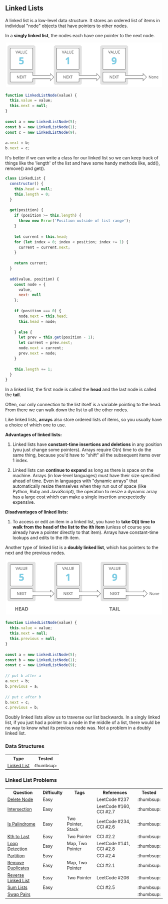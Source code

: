 
## Linked Lists

A linked list is a low-level data structure. It stores an ordered list of items in individual "node" objects that have pointers to other nodes.

In a **singly linked list**, the nodes each have one pointer to the next node.

<p align="center">
<img src="images/singly_linked_list.png" width="500" />
</p>

```javascript
function LinkedListNode(value) {
  this.value = value;
  this.next = null;
}

const a = new LinkedListNode(5);
const b = new LinkedListNode(1);
const c = new LinkedListNode(9);

a.next = b;
b.next = c;
```

It's better if we can write a class for our linked list so we can keep track of things like the 'length' of the list and have some handy methods like, add(), remove() and get().

```javascript
class LinkedList {
  constructor() {
    this.head = null;
    this.length = 0;
  }

  get(position) {
    if (position >= this.length) {
      throw new Error('Position outside of list range');
    }

    let current = this.head;
    for (let index = 0; index < position; index += 1) {
      current = current.next;
    }

    return current;
  }

  add(value, position) {
    const node = {
      value,
      next: null
    };

    if (position === 0) {
      node.next = this.head;
      this.head = node;

    } else {
      let prev = this.get(position - 1);
      let current = prev.next;
      node.next = current;
      prev.next = node;
    }

    this.length += 1;
  }  
}

```

In a linked list, the first node is called the **head** and the last node is called the **tail**.

Often, our only connection to the list itself is a variable pointing to the head. From there we can walk down the list to all the other nodes.

Like linked lists, **arrays** also store ordered lists of items, so you usually have a choice of which one to use.

**Advantages of linked lists:**

1. Linked lists have **constant-time insertions and deletions** in any position (you just change some pointers). Arrays require O(n) time to do the same thing, because you'd have to "shift" all the subsequent items over 1 index.

2. Linked lists can **continue to expand** as long as there is space on the machine. Arrays (in low-level languages) must have their size specified ahead of time. Even in languages with "dynamic arrays" that automatically resize themselves when they run out of space (like Python, Ruby and JavaScript), the operation to resize a dynamic array has a large cost which can make a single insertion unexpectedly expensive.

**Disadvantages of linked lists:**

1. To access or edit an item in a linked list, you have to **take O(i) time to walk from the head of the list to the ith item** (unless of course you already have a pointer directly to that item). Arrays have constant-time lookups and edits to the ith item.

Another type of linked list is a **doubly linked list**, which has pointers to the next and the previous nodes.

<p align="center">
<img src="images/doubly_linked_list.png" width="500" />
</p>

```javascript
function LinkedListNode(value) {
  this.value = value;
  this.next = null;
  this.previous = null;
}

const a = new LinkedListNode(5);
const b = new LinkedListNode(1);
const c = new LinkedListNode(9);

// put b after a
a.next = b;
b.previous = a;

// put c after b
b.next = c;
c.previous = b;
```

Doubly linked lists allow us to traverse our list backwards. In a singly linked list, if you just had a pointer to a node in the middle of a list, there would be no way to know what its previous node was. Not a problem in a doubly linked list.

### Data Structures

<table>
  <!-- header -->
  <tr>
    <th>Type</th>
    <th>Tested</th>
  </tr>

  <!-- entries -->
  <tr>
    <td><a href="../class/linked_list/linked_list.js">Linked List</a></td>
    <td>:thumbsup:</td>
  </tr>

</table>

### Linked List Problems

<table>
  <!-- header -->
  <tr>
    <th>Question</th>
    <th>Difficulty</th>
    <th>Tags</th>
    <th>References</th>
    <th>Tested</th>
  </tr>

  <!-- entries -->
  <tr>
    <td><a href="../questions/delete_node/delete_node.js">Delete Node</a></td>
    <td>Easy</td>
    <td></td>
    <td>LeetCode #237</td>
    <td>:thumbsup:</td>
  </tr>

  <tr>
    <td><a href="../questions/intersection/intersection.js">Intersection</a></td>
    <td>Easy</td>
    <td></td>
    <td>LeetCode #160, CCI #2.7</td>
    <td>:thumbsup:</td>
  </tr>

  <tr>
    <td><a href="../questions/is_palindrome/is_palindrome.js">Is Palindrome</a></td>
    <td>Easy</td>
    <td>Two Pointer, Stack</td>
    <td>LeetCode #234, CCI #2.6</td>
    <td>:thumbsup:</td>
  </tr>

  <tr>
    <td><a href="../questions/kth_to_last/kth_to_last.js">Kth to Last</a></td>
    <td>Easy</td>
    <td>Two Pointer</td>
    <td>CCI #2.2</td>
    <td>:thumbsup:</td>
  </tr>

  <tr>
    <td><a href="../questions/loop_detection/loop_detection.js">Loop Detection</a></td>
    <td>Easy</td>
    <td>Map, Two Pointer</td>
    <td>LeetCode #141, CCI #2.8</td>
    <td>:thumbsup:</td>
  </tr>

  <tr>
    <td><a href="../questions/partition/partition.js">Partition</a></td>
    <td>Easy</td>
    <td></td>
    <td>CCI #2.4</td>
    <td>:thumbsup:</td>
  </tr>

  <tr>
    <td><a href="../questions/remove_duplicates/remove_duplicates.js">Remove Duplicates</a></td>
    <td>Easy</td>
    <td>Map, Two Pointer</td>
    <td>CCI #2.1</td>
    <td>:thumbsup:</td>
  </tr>

  <tr>
    <td><a href="../questions/reverse_linked_list/reverse_linked_list.js">Reverse Linked List</a></td>
    <td>Easy</td>
    <td>Two Pointer</td>
    <td>LeetCode #206</td>
    <td>:thumbsup:</td>
  </tr>

  <tr>
    <td><a href="../questions/sum_lists/sum_lists.js">Sum Lists</a></td>
    <td>Easy</td>
    <td></td>
    <td>CCI #2.5</td>
    <td>:thumbsup:</td>
  </tr>

  <tr>
    <td><a href="../questions/swap_pairs/swap_pairs.js">Swap Pairs</a></td>
    <td></td>
    <td></td>
    <td></td>
    <td>:thumbsup:</td>
  </tr>

</table>
